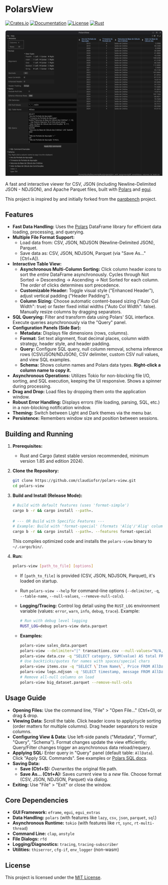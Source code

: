 # PolarsView

[![Crates.io](https://img.shields.io/crates/v/polars-view)](https://crates.io/crates/polars-view)
[![Documentation](https://docs.rs/polars-view/badge.svg)](https://docs.rs/polars-view)
[![License](https://img.shields.io/badge/License-MIT-yellow.svg)](LICENSE)
[![Rust](https://img.shields.io/badge/Rust-1.85+-orange.svg)](https://www.rust-lang.org)

![Polars View](polars-view.png)

A fast and interactive viewer for CSV, JSON (including Newline-Delimited JSON - NDJSON), and Apache Parquet files, built with [Polars](https://www.pola.rs/) and [egui](https://github.com/emilk/egui).

This project is inspired by and initially forked from the [parqbench](https://github.com/Kxnr/parqbench) project.

## Features

*   **Fast Data Handling:** Uses the [Polars](https://www.pola.rs/) DataFrame library for efficient data loading, processing, and querying.
*   **Multiple File Format Support:**
    *   Load data from: CSV, JSON, NDJSON (Newline-Delimited JSON), Parquet.
    *   Save data as: CSV, JSON, NDJSON, Parquet (via "Save As..." [Ctrl+A]).
*   **Interactive Table View:**
    *   **Asynchronous Multi-Column Sorting:** Click column header *icons* to sort the *entire* DataFrame asynchronously. Cycles through Not Sorted → Descending → Ascending → Not Sorted for each column. The *order* of clicks determines sort precedence.
    *   **Customizable Header:** Toggle visual style ("Enhanced Header"), adjust vertical padding ("Header Padding").
    *   **Column Sizing:** Choose automatic content-based sizing ("Auto Col Width": true) or faster fixed initial widths ("Auto Col Width": false). Manually resize columns by dragging separators.
*   **SQL Querying:** Filter and transform data using Polars' SQL interface. Execute queries asynchronously via the "Query" panel.
*   **Configuration Panels (Side Bar):**
    *   **Metadata:** Displays file dimensions (rows, columns).
    *   **Format:** Set text alignment, float decimal places, column width strategy, header style, and header padding.
    *   **Query:** Configure SQL query, null column removal, schema inference rows (CSV/JSON/NDJSON), CSV delimiter, custom CSV null values, and view SQL examples.
    *   **Schema:** Shows column names and Polars data types. **Right-click a column name to copy it.**    
*   **Asynchronous Operations:** Utilizes Tokio for non-blocking file I/O, sorting, and SQL execution, keeping the UI responsive. Shows a spinner during processing.
*   **Drag and Drop:** Load files by dropping them onto the application window.
*   **Robust Error Handling:** Displays errors (file loading, parsing, SQL, etc.) in a non-blocking notification window.
*   **Theming:** Switch between Light and Dark themes via the menu bar.
*   **Persistence:** Remembers window size and position between sessions.

## Building and Running

1.  **Prerequisites:**
    *   Rust and Cargo (latest stable version recommended, minimum version 1.85 and edition 2024).

2.  **Clone the Repository:**

    ```bash
    git clone https://github.com/claudiofsr/polars-view.git
    cd polars-view
    ```

3.  **Build and Install (Release Mode):**

    ```bash
    # Build with default features (uses 'format-simple')
    cargo b -r && cargo install --path=.

    # --- OR Build with Specific Features ---
    # Example: Build with 'format-special' (formats 'Alíq'/'Aliq' columns differently)
    cargo b -r && cargo install --path=. --features format-special
    ```
    This compiles optimized code and installs the `polars-view` binary to `~/.cargo/bin/`.

4.  **Run:**

    ```bash
    polars-view [path_to_file] [options]
    ```

    *   If `[path_to_file]` is provided (CSV, JSON, NDJSON, Parquet), it's loaded on startup.
    *   Run `polars-view --help` for command-line options (`--delimiter`, `-q`, `--table-name`, `--null-values`, `--remove-null-cols`).
    *   **Logging/Tracing:** Control log detail using the `RUST_LOG` environment variable (values: `error`, `warn`, `info`, `debug`, `trace`). Example:
        ```bash
        # Run with debug level logging
        RUST_LOG=debug polars-view data.parquet
        ```

    *   **Examples:**
        ```bash
        polars-view sales_data.parquet
        polars-view --delimiter="|" transactions.csv --null-values="N/A,-"
        polars-view data.csv -q "SELECT category, SUM(value) AS total FROM AllData GROUP BY category"
        # Use backticks/quotes for names with spaces/special chars
        polars-view items.csv -q "SELECT \`Item Name\`, Price FROM AllData WHERE Price > 100.0"
        polars-view logs.ndjson -q 'SELECT timestamp, message FROM AllData WHERE level = "ERROR"'
        # Remove all-null columns on load
        polars-view big_dataset.parquet --remove-null-cols
        ```

## Usage Guide

*   **Opening Files:** Use the command line, "File" > "Open File..." (Ctrl+O), or drag & drop.
*   **Viewing Data:** Scroll the table. Click header icons to apply/cycle sorting (order matters for multiple columns). Drag header separators to resize columns.
*   **Configuring View & Data:** Use left-side panels ("Metadata", "Format", "Query", "Schema"). Format changes update the view efficiently; Query/Filter changes trigger an asynchronous data reload/requery.
*   **Applying SQL:** Enter query in "Query" panel (default table: `AllData`). Click "Apply SQL Commands". See examples or [Polars SQL docs](https://docs.pola.rs/api/python/stable/reference/sql/index.html).
*   **Saving Data:**
    *   **Save (Ctrl+S):** *Overwrites* the original file path.
    *   **Save As... (Ctrl+A):** Saves current view to a *new* file. Choose format (CSV, JSON, NDJSON, Parquet) via dialog.
*   **Exiting:** Use "File" > "Exit" or close the window.

## Core Dependencies

*   **GUI Framework:** `eframe`, `egui`, `egui_extras`
*   **Data Handling:** `polars` (with features like `lazy`, `csv`, `json`, `parquet`, `sql`)
*   **Asynchronous Runtime:** `tokio` (with features like `rt`, `sync`, `rt-multi-thread`)
*   **Command Line:** `clap`, `anstyle`
*   **File Dialogs:** `rfd`
*   **Logging/Diagnostics:** `tracing`, `tracing-subscriber`
*   **Utilities:** `thiserror`, `cfg-if`, `env_logger` (non-wasm)

## License

This project is licensed under the [MIT License](LICENSE).
